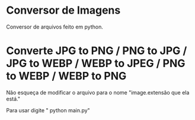 # Conversor de Imagens
Conversor de arquivos feito em python. 

# Converte JPG to PNG / PNG to JPG / JPG to WEBP / WEBP to JPEG / PNG to WEBP / WEBP to PNG

Não esqueça de modificar o arquivo para o nome "image.extensão que ela está."

Para usar digite " python main.py"
